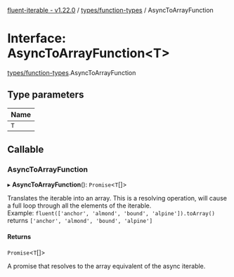 [fluent-iterable - v1.22.0](../README.md) / [types/function-types](../modules/types_function_types.md) / AsyncToArrayFunction

# Interface: AsyncToArrayFunction<T\>

[types/function-types](../modules/types_function_types.md).AsyncToArrayFunction

## Type parameters

| Name |
| :------ |
| `T` |

## Callable

### AsyncToArrayFunction

▸ **AsyncToArrayFunction**(): `Promise`<`T`[]\>

Translates the iterable into an array. This is a resolving operation, will cause a full loop through all the elements of the iterable.<br>
  Example: `fluent(['anchor', 'almond', 'bound', 'alpine']).toArray()` returns `['anchor', 'almond', 'bound', 'alpine']`

#### Returns

`Promise`<`T`[]\>

A promise that resolves to the array equivalent of the async iterable.
